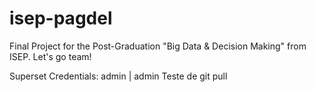 # isep-pagdel
Final Project for the Post-Graduation "Big Data &amp; Decision Making" from ISEP. Let's go team!


Superset Credentials: admin | admin
Teste de git pull
